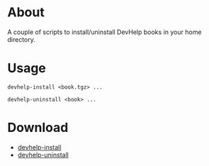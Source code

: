 # About #

A couple of scripts to install/uninstall DevHelp books in your home directory.

# Usage #

```
devhelp-install <book.tgz> ...
```

```
devhelp-uninstall <book> ...
```

# Download #

  * [devhelp-install](http://htmlhelp.googlecode.com/svn/trunk/misc/devhelp-install)
  * [devhelp-uninstall](http://htmlhelp.googlecode.com/svn/trunk/misc/devhelp-uninstall)